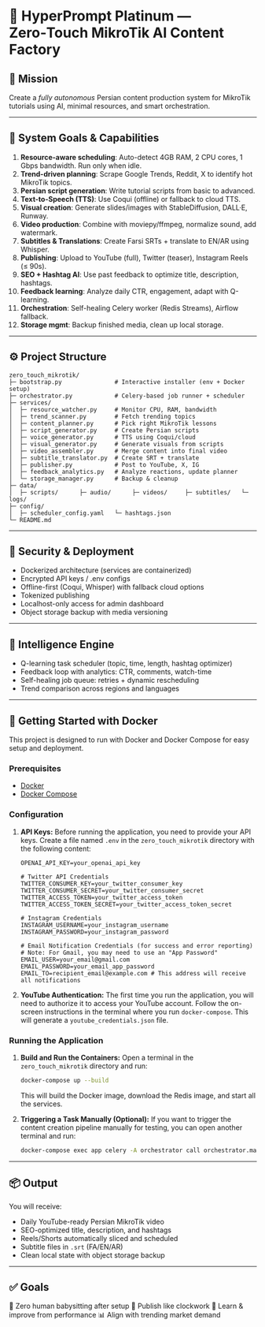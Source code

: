 # 💎 HyperPrompt Platinum — Zero‑Touch MikroTik AI Content Factory

## 🎯 Mission
Create a *fully autonomous* Persian content production system for MikroTik tutorials using AI, minimal resources, and smart orchestration.

---

## 🧱 System Goals & Capabilities

1. **Resource-aware scheduling**: Auto-detect 4GB RAM, 2 CPU cores, 1 Gbps bandwidth. Run only when idle.
2. **Trend-driven planning**: Scrape Google Trends, Reddit, X to identify hot MikroTik topics.
3. **Persian script generation**: Write tutorial scripts from basic to advanced.
4. **Text-to-Speech (TTS)**: Use Coqui (offline) or fallback to cloud TTS.
5. **Visual creation**: Generate slides/images with StableDiffusion, DALL·E, Runway.
6. **Video production**: Combine with moviepy/ffmpeg, normalize sound, add watermark.
7. **Subtitles & Translations**: Create Farsi SRTs + translate to EN/AR using Whisper.
8. **Publishing**: Upload to YouTube (full), Twitter (teaser), Instagram Reels (≤ 90s).
9. **SEO + Hashtag AI**: Use past feedback to optimize title, description, hashtags.
10. **Feedback learning**: Analyze daily CTR, engagement, adapt with Q-learning.
11. **Orchestration**: Self-healing Celery worker (Redis Streams), Airflow fallback.
12. **Storage mgmt**: Backup finished media, clean up local storage.

---

## ⚙️ Project Structure

```
zero_touch_mikrotik/
├─ bootstrap.py               # Interactive installer (env + Docker setup)
├─ orchestrator.py            # Celery-based job runner + scheduler
├─ services/
│  ├─ resource_watcher.py     # Monitor CPU, RAM, bandwidth
│  ├─ trend_scanner.py        # Fetch trending topics
│  ├─ content_planner.py      # Pick right MikroTik lessons
│  ├─ script_generator.py     # Create Persian scripts
│  ├─ voice_generator.py      # TTS using Coqui/cloud
│  ├─ visual_generator.py     # Generate visuals from scripts
│  ├─ video_assembler.py      # Merge content into final video
│  ├─ subtitle_translator.py  # Create SRT + translate
│  ├─ publisher.py            # Post to YouTube, X, IG
│  ├─ feedback_analytics.py   # Analyze reactions, update planner
│  └─ storage_manager.py      # Backup & cleanup
├─ data/
│  ├─ scripts/      ├─ audio/      ├─ videos/     ├─ subtitles/   └─ logs/
├─ config/
│  ├─ scheduler_config.yaml   └─ hashtags.json
└─ README.md
```

---

## 🔐 Security & Deployment

- Dockerized architecture (services are containerized)
- Encrypted API keys / .env configs
- Offline-first (Coqui, Whisper) with fallback cloud options
- Tokenized publishing
- Localhost-only access for admin dashboard
- Object storage backup with media versioning

---

## 🧠 Intelligence Engine

- Q-learning task scheduler (topic, time, length, hashtag optimizer)
- Feedback loop with analytics: CTR, comments, watch-time
- Self-healing job queue: retries + dynamic rescheduling
- Trend comparison across regions and languages

---

## 🚀 Getting Started with Docker

This project is designed to run with Docker and Docker Compose for easy setup and deployment.

### Prerequisites

- [Docker](https://docs.docker.com/get-docker/)
- [Docker Compose](https://docs.docker.com/compose/install/)

### Configuration

1.  **API Keys:** Before running the application, you need to provide your API keys. Create a file named `.env` in the `zero_touch_mikrotik` directory with the following content:

    ```env
    OPENAI_API_KEY=your_openai_api_key

    # Twitter API Credentials
    TWITTER_CONSUMER_KEY=your_twitter_consumer_key
    TWITTER_CONSUMER_SECRET=your_twitter_consumer_secret
    TWITTER_ACCESS_TOKEN=your_twitter_access_token
    TWITTER_ACCESS_TOKEN_SECRET=your_twitter_access_token_secret

    # Instagram Credentials
    INSTAGRAM_USERNAME=your_instagram_username
    INSTAGRAM_PASSWORD=your_instagram_password

    # Email Notification Credentials (for success and error reporting)
    # Note: For Gmail, you may need to use an "App Password"
    EMAIL_USER=your_email@gmail.com
    EMAIL_PASSWORD=your_email_app_password
    EMAIL_TO=recipient_email@example.com # This address will receive all notifications
    ```

2.  **YouTube Authentication:** The first time you run the application, you will need to authorize it to access your YouTube account. Follow the on-screen instructions in the terminal where you run `docker-compose`. This will generate a `youtube_credentials.json` file.

### Running the Application

1.  **Build and Run the Containers:**
    Open a terminal in the `zero_touch_mikrotik` directory and run:
    ```bash
    docker-compose up --build
    ```
    This will build the Docker image, download the Redis image, and start all the services.

2.  **Triggering a Task Manually (Optional):**
    If you want to trigger the content creation pipeline manually for testing, you can open another terminal and run:
    ```bash
    docker-compose exec app celery -A orchestrator call orchestrator.main_task
    ```

---

## 📦 Output

You will receive:
- Daily YouTube-ready Persian MikroTik video
- SEO-optimized title, description, and hashtags
- Reels/Shorts automatically sliced and scheduled
- Subtitle files in `.srt` (FA/EN/AR)
- Clean local state with object storage backup

---

## ✅ Goals

🚀 Zero human babysitting after setup
🎯 Publish like clockwork
🧠 Learn & improve from performance
📊 Align with trending market demand
